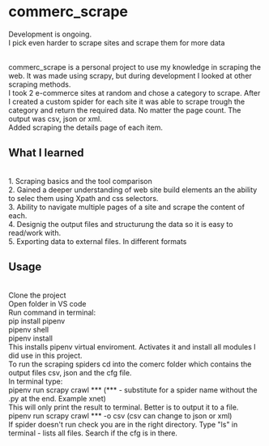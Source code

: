 <h1>commerc_scrape</h1>
Development is ongoing.<br>
I pick even harder to scrape sites and scrape them for more data<br><br>

commerc_scrape is a personal project to use my knowledge in scraping the web. It was made using scrapy, but during development I looked at other scraping methods.<br> 
I took 2 e-commerce sites at random and chose a category to scrape.
After I created a custom spider for each site it was able to scrape trough the category and return the required data. No matter the page count. The output was csv, json or xml.<br>
Added scraping the details page of each item.
<h2>What I learned</h2>
<br> 1. Scraping basics and the tool comparison
<br> 2. Gained a deeper understanding of web site build elements an the ability to selec them using Xpath and css selectors.
<br> 3. Ability to navigate multiple pages of a site and scrape the content of each.
<br> 4. Designig the output files and structurung the data so it is easy to read/work with.
<br> 5. Exporting data to external files. In different formats

<h2>Usage</h2>
<br>Clone the project
<br>Open folder in VS code
<br>Run command in terminal: 
<br>pip install pipenv
<br>pipenv shell
<br>pipenv install
<br>This installs pipenv virtual enviroment. Activates it and install all modules I did use in this project.
<br>To run the scraping spiders cd into the comerc folder which contains the output files csv, json and the cfg file.
<br>In terminal type:
<br>pipenv run scrapy crawl *** (*** - substitute for a spider name without the .py at the end. Example xnet)
<br>This will only print the result to terminal. Better is to output it to a file.
<br>pipenv run scrapy crawl *** -o csv (csv can change to json or xml)
<br>If spider doesn't run check you are in the right directory. Type "ls" in terminal - lists all files. Search if the cfg is in there.
<br>
